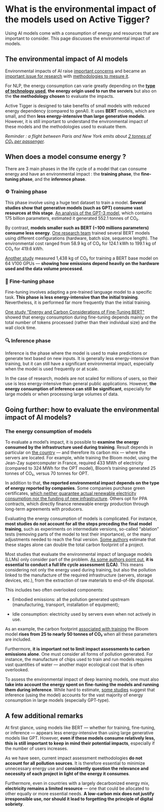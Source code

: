 # What is the environmental impact of the models used on Active Tigger?

Using AI models come with a consumption of energy and resources that are important to consider. This page discusses the environmental impact of models.

## The environmental impact of AI models

Environmental impacts of AI raise [important concerns](https://www.nytimes.com/2024/08/26/climate/ai-planet-climate-change.html) and became an [important issue for research](https://arxiv.org/abs/2111.00364) with [methodologies to mesure it](https://iopscience.iop.org/article/10.1088/2515-7620/acf81b).

For NLP, the energy consumption can varie greatly depending on the [**type of technology used**](https://dl.acm.org/doi/abs/10.1145/3729396), **the energy origin used to run the servers** but also on the **the methodology chosen** to evaluate the impacts.

Active Tigger is designed to take benefits of small models with reduced energy dependency (compared to genAI). It uses **BERT** models, which are small, and then **less energy-intensive than large generative models**. However, it is still important to understand the environmental impact of these models and the methodologies used to evaluate them.

*Reminder : a flight between Paris and New York emits about [2 tonnes of CO₂ per passenger](https://co2.myclimate.org/en/portfolios?calculation_id=8052722&localized_currency=EURs).*

## When does a model consume energy ?

There are 3 main phases in the life cycle of a model that can consume energy and have an environmental impact : the **training phase**, the **fine-tuning phase**, and the **inference phase**.

### ⚙️ Training phase

This phase involve using a huge text dataset to train a model. **Several studies show that generative models (such as GPT) consume vast resources at this stage**. [An analysis of the GPT-3 model](https://arxiv.org/abs/2104.10350), which contains 175 billion parameters, estimated it generated 552.1 tonnes of CO₂.

By contrast, **models smaller such as BERT (~100 millions parameters) consume less energy**. [One research team](https://arxiv.org/abs/2311.10267) trained several BERT models using different configurations (hardware, batch size, sequence length). The environmental cost ranged from 58.9 kg of CO₂ for 124.1 kWh to 199.1 kg of CO₂ for 419.6 kWh.

[Another study](https://arxiv.org/abs/1906.02243) measured 1,438 kg of CO₂ for training a BERT base model on 64 V100 GPUs — **showing how emissions depend heavily on the hardware used and the data volume processed**.

### 🧪 Fine-tuning phase

Fine-tuning involves adapting a pre-trained language model to a specific task. **This phase is less energy-intensive than the initial training**. Nevertheless, it is performed far more frequently than the initial training.

[One study "Energy and Carbon Considerations of Fine-Tuning BERT"](https://arxiv.org/abs/2311.10267) showed that energy consumption during fine-tuning depends mainly on the total number of tokens processed (rather than their individual size) and the wall clock time.

### 🔍 Inference phase

Inference is the phase where the model is used to make predictions or generate text based on new inputs. It is generally less energy-intensive than training, but it can still have a significant environmental impact, especially when the model is used frequently or at scale.

In the case of research, models are not scaled for millions of users, so their use is less energy-intensive than general public applications. However, **the energy consumption of inference can still be significant**, especially for large models or when processing large volumes of data.

## Going further: how to evaluate the environmental impact of AI models?

### The energy consumption of models

To evaluate a model’s impact, it is possible to **examine the energy consumed by the infrastructure used during training**. Result depends in particular on [the country](https://arxiv.org/abs/2211.02001) — and therefore its carbon mix — where the servers are located. For example, while training the Bloom model, using the Jean-Zay supercomputer in France, required 433 MWh of electricity (compared to 324 MWh for the OPT model), Bloom’s training generated 25 tonnes of CO₂, versus 70 tonnes for OPT.

In addition to that, **the reported environmental impact depends on the type of energy reported by companies**. Some companies purchase green certificates, [which neither guarantee actual renewable electricity consumption nor the funding of new infrastructure](https://www.nature.com/articles/s41558-022-01379-5?). Others opt for PPA contracts, which directly finance renewable energy production through long-term agreements with producers.

Evaluating the energy consumption of models is complicated. For instance, **most studies do not account for all the steps preceding the final model training**, such as experiments on intermediate versions, so-called “ablation” tests (removing parts of the model to test their importance), or the many adjustments needed to reach the final version. [Some authors](https://arxiv.org/abs/2211.02001)  estimate that these stages alone can double the total carbon footprint of a project.

Most studies that evaluate the environmental impact of language models (LLMs) only consider part of the problem. [As some authors point out](https://arxiv.org/abs/2110.11822), **it is essential to conduct a full life cycle assessment (LCA)**. This means considering not only the energy used during training, but also the pollution linked to the manufacture of the required infrastructure (servers, storage devices, etc.), from the extraction of raw materials to end-of-life disposal.

This includes two often overlooked components:

- Embodied emissions: all the pollution generated upstream (manufacturing, transport, installation of equipment);

- Idle consumption: electricity used by servers even when not actively in use.

As an example, the carbon footprint [associated with training](https://arxiv.org/abs/2211.02001) the Bloom model **rises from 25 to nearly 50 tonnes of CO₂** when all these parameters are included.

Furthermore, **it is important not to limit impact assessments to carbon emissions alone**. One must consider all forms of pollution generated. For instance, the manufacture of chips used to train and run models requires vast quantities of water — another major ecological cost that is often overlooked.

To assess the environmental impact of deep learning models, one must also **take into account the energy spent on fine-tuning the models and running them during inference**. While hard to estimate, [some studies](https://arxiv.org/abs/2104.10350) suggest that inference (using the model) accounts for the vast majority of energy consumption in large models (especially GPT-type).


## A few additional remarks

At first glance, using models like BERT — whether for training, fine-tuning, or inference — appears less energy-intensive than using large generative models like GPT. However, **even if these models consume relatively less, this is still important to keep in mind their potential impacts**, especially if the number of users increases.

As we have seen, current impact assessment methodologies **do not account for all pollution sources**. It is therefore essential to minimize unnecessary energy use and **consistently question the relevance and necessity of each project in light of the energy it consumes**.

Furthermore, even in countries with a largely decarbonized energy mix, **electricity remains a limited resource** — one that could be allocated to other equally or more essential needs. **A low-carbon mix does not justify irresponsible use, nor should it lead to forgetting the principle of digital sobriety**.